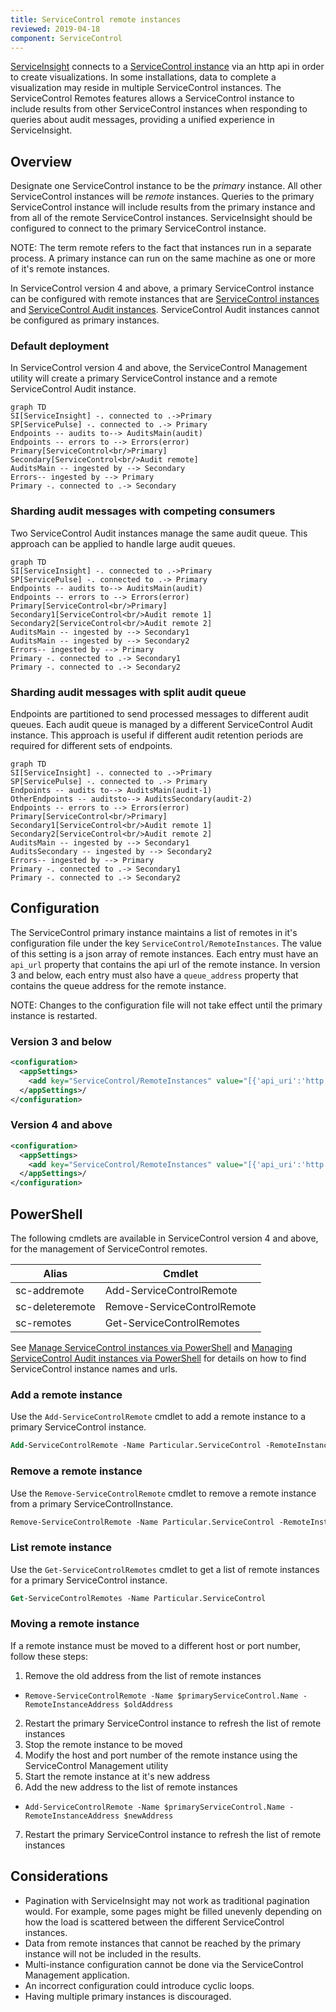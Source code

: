 ```yaml
---
title: ServiceControl remote instances
reviewed: 2019-04-18
component: ServiceControl
---
```


[ServiceInsight](/serviceinsight/) connects to a [ServiceControl instance](/servicecontrol/servicecontrol-instances/) via an http api in order to create visualizations. In some installations, data to complete a visualization may reside in multiple ServiceControl instances. The ServiceControl Remotes features allows a ServiceControl instance to include results from other ServiceControl instances when responding to queries about audit messages, providing a unified experience in ServiceInsight.


## Overview

Designate one ServiceControl instance to be the _primary_ instance. All other ServiceControl instances will be _remote_ instances. Queries to the primary ServiceControl instance will include results from the primary instance and from all of the remote ServiceControl instances. ServiceInsight should be configured to connect to the primary ServiceControl instance.

NOTE: The term remote refers to the fact that instances run in a separate process. A primary instance can run on the same machine as one or more of it's remote instances.

In ServiceControl version 4 and above, a primary ServiceControl instance can be configured with remote instances that are [ServiceControl instances](/servicecontrol/servicecontrol-instances/) and [ServiceControl Audit instances](/servicecontrol/audit-instances/). ServiceControl Audit instances cannot be configured as primary instances.


### Default deployment

In ServiceControl version 4 and above, the ServiceControl Management utility will create a primary ServiceControl instance and a remote ServiceControl Audit instance.

```mermaid
graph TD
SI[ServiceInsight] -. connected to .->Primary
SP[ServicePulse] -. connected to .-> Primary
Endpoints -- audits to--> AuditsMain(audit)
Endpoints -- errors to --> Errors(error)
Primary[ServiceControl<br/>Primary]
Secondary[ServiceControl<br/>Audit remote]
AuditsMain -- ingested by --> Secondary
Errors-- ingested by --> Primary
Primary -. connected to .-> Secondary
```


### Sharding audit messages with competing consumers

Two ServiceControl Audit instances manage the same audit queue. This approach can be applied to handle large audit queues.

```mermaid
graph TD
SI[ServiceInsight] -. connected to .->Primary
SP[ServicePulse] -. connected to .-> Primary
Endpoints -- audits to--> AuditsMain(audit)
Endpoints -- errors to --> Errors(error)
Primary[ServiceControl<br/>Primary]
Secondary1[ServiceControl<br/>Audit remote 1]
Secondary2[ServiceControl<br/>Audit remote 2]
AuditsMain -- ingested by --> Secondary1
AuditsMain -- ingested by --> Secondary2
Errors-- ingested by --> Primary
Primary -. connected to .-> Secondary1
Primary -. connected to .-> Secondary2
```


### Sharding audit messages with split audit queue

Endpoints are partitioned to send processed messages to different audit queues. Each audit queue is managed by a different ServiceControl Audit instance. This approach is useful if different audit retention periods are required for different sets of endpoints. 

```mermaid
graph TD
SI[ServiceInsight] -. connected to .->Primary
SP[ServicePulse] -. connected to .-> Primary
Endpoints -- audits to--> AuditsMain(audit-1)
OtherEndpoints -- auditsto--> AuditsSecondary(audit-2)
Endpoints -- errors to --> Errors(error)
Primary[ServiceControl<br/>Primary]
Secondary1[ServiceControl<br/>Audit remote 1]
Secondary2[ServiceControl<br/>Audit remote 2]
AuditsMain -- ingested by --> Secondary1
AuditsSecondary -- ingested by --> Secondary2
Errors-- ingested by --> Primary
Primary -. connected to .-> Secondary1
Primary -. connected to .-> Secondary2
```


## Configuration

The ServiceControl primary instance maintains a list of remotes in it's configuration file under the key `ServiceControl/RemoteInstances`. The value of this setting is a json array of remote instances. Each entry must have an `api_url` property that contains the api url of the remote instance. In version 3 and below, each entry must also have a `queue_address` property that contains the queue address for the remote instance. 

NOTE: Changes to the configuration file will not take effect until the primary instance is restarted.


### Version 3 and below

```xml
<configuration>
  <appSettings>
    <add key="ServiceControl/RemoteInstances" value="[{'api_uri':'http://localhost:33334/api', 'queue_address':'Particular.ServiceControl.Remote'}]"/>
  </appSettings>/
</configuration>
```


### Version 4 and above

```xml
<configuration>
  <appSettings>
    <add key="ServiceControl/RemoteInstances" value="[{'api_uri':'http://localhost:33334/api'}]"/>
  </appSettings>/
</configuration>
```


## PowerShell

The following cmdlets are available in ServiceControl version 4 and above, for the management of ServiceControl remotes.

| Alias                  | Cmdlet                                        |
| ---------------------- | --------------------------------------------- |
| sc-addremote           | Add-ServiceControlRemote                      |
| sc-deleteremote        | Remove-ServiceControlRemote                   |
| sc-remotes             | Get-ServiceControlRemotes                     |

See [Manage ServiceControl instances via PowerShell](/servicecontrol/installation-powershell.md) and [Managing ServiceControl Audit instances via PowerShell](/servicecontrol/audit-instances/installation-powershell.md) for details on how to find ServiceControl instance names and urls.


### Add a remote instance

Use the `Add-ServiceControlRemote` cmdlet to add a remote instance to a primary ServiceControl instance.

```ps
Add-ServiceControlRemote -Name Particular.ServiceControl -RemoteInstanceAddress "http://localhost:44444/api"
```


### Remove a remote instance

Use the `Remove-ServiceControlRemote` cmdlet to remove a remote instance from a primary ServiceControlInstance.

```ps
Remove-ServiceControlRemote -Name Particular.ServiceControl -RemoteInstanceAddress "http://localhost:44444/api"
```


### List remote instance

Use the `Get-ServiceControlRemotes` cmdlet to get a list of remote instances for a primary ServiceControl instance.

```ps
Get-ServiceControlRemotes -Name Particular.ServiceControl
```


### Moving a remote instance

If a remote instance must be moved to a different host or port number, follow these steps:

1. Remove the old address from the list of remote instances
  - `Remove-ServiceControlRemote -Name $primaryServiceControl.Name -RemoteInstanceAddress $oldAddress`
2. Restart the primary ServiceControl instance to refresh the list of remote instances
3. Stop the remote instance to be moved
4. Modify the host and port number of the remote instance using the ServiceControl Management utility
5. Start the remote instance at it's new address
6. Add the new address to the list of remote instances
  - `Add-ServiceControlRemote -Name $primaryServiceControl.Name -RemoteInstanceAddress $newAddress`
7. Restart the primary ServiceControl instance to refresh the list of remote instances


## Considerations

- Pagination with ServiceInsight may not work as traditional pagination would. For example, some pages might be filled unevenly depending on how the load is scattered between the different ServiceControl instances.
- Data from remote instances that cannot be reached by the primary instance will not be included in the results.
- Multi-instance configuration cannot be done via the ServiceControl Management application.
- An incorrect configuration could introduce cyclic loops.
- Having multiple primary instances is discouraged.